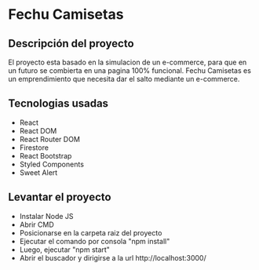 # Fechu Camisetas
## Descripción del proyecto
El proyecto esta basado en la simulacion de un e-commerce, para que en un futuro se combierta en una pagina 100% funcional. Fechu Camisetas es un emprendimiento que necesita dar el salto mediante un e-commerce.
## Tecnologias usadas
- React
- React DOM
- React Router DOM
- Firestore
- React Bootstrap
- Styled Components
- Sweet Alert
## Levantar el proyecto
- Instalar Node JS
- Abrir CMD
- Posicionarse en la carpeta raiz del proyecto
- Ejecutar el comando por consola "npm install"
- Luego, ejecutar "npm start"
- Abrir el buscador y dirigirse a la url http://localhost:3000/